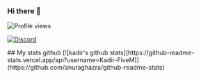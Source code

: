 ### Hi there 👋
![Profile views](https://gpvc.arturio.dev/Kadir-FiveM)  

<p>
    <a href="https://discord.com/users/309410099217039371"><img alt="Discord" src="https://img.shields.io/badge/Discord-Kadir-blue?style=flat-square&logo=discord"></a> <br>
</p>
## My stats github
[![kadir's github stats](https://github-readme-stats.vercel.app/api?username=Kadir-FiveM)](https://github.com/anuraghazra/github-readme-stats)
